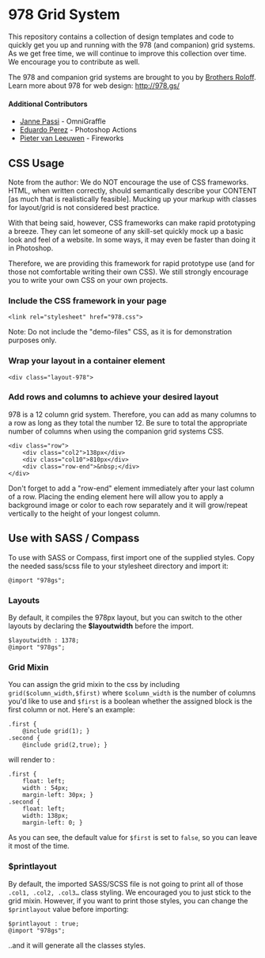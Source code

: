 978 Grid System
===============

This repository contains a collection of design templates and code to quickly get you up and running 
with the 978 (and companion) grid systems. As we get free time, we will continue to improve this 
collection over time. We encourage you to contribute as well.

The 978 and companion grid systems are brought to you by [Brothers Roloff](http://www.brothersroloff.com/).  
Learn more about 978 for web design: <http://978.gs/>

#### Additional Contributors 

- [Janne Passi](http://www.passiripatti.com/) - OmniGraffle
- [Eduardo Perez](http://www.eperez.net/) - Photoshop Actions
- [Pieter van Leeuwen](http://www.acato.nl/) - Fireworks


CSS Usage
---------

Note from the author: We do NOT encourage the use of CSS frameworks. HTML, when written correctly, 
should semantically describe your CONTENT [as much that is realistically feasible]. Mucking up your 
markup with classes for layout/grid is not considered best practice. 

With that being said, however, CSS frameworks can make rapid prototyping a breeze. They can let 
someone of any skill-set quickly mock up a basic look and feel of a website. In some ways, it may 
even be faster than doing it in Photoshop.

Therefore, we are providing this framework for rapid prototype use (and for those not comfortable 
writing their own CSS). We still strongly encourage you to write your own CSS on your own projects.

### Include the CSS framework in your page ###

	<link rel="stylesheet" href="978.css">

Note: Do not include the "demo-files" CSS, as it is for demonstration purposes only.


### Wrap your layout in a container element ###

	<div class="layout-978">


### Add rows and columns to achieve your desired layout ###

978 is a 12 column grid system. Therefore, you can add as many columns to a row as long as they 
total the number 12. Be sure to total the appropriate number of columns when using the companion 
grid systems CSS.

	<div class="row">
		<div class="col2">138px</div>
		<div class="col10">810px</div>
		<div class="row-end">&nbsp;</div>
	</div>

Don't forget to add a "row-end" element immediately after your last column of a row. Placing the 
ending element here will allow you to apply a background image or color to each row separately and 
it will grow/repeat vertically to the height of your longest column.

Use with SASS / Compass
---------

To use with SASS or Compass, first import one of the supplied styles. Copy the needed sass/scss file to your stylesheet directory and import it:

	@import "978gs";

### Layouts

By default, it compiles the 978px layout, but you can switch to the other layouts by declaring the **$layoutwidth** before the import.

	$layoutwidth : 1378;
	@import "978gs";

### Grid Mixin

You can assign the grid mixin to the css by including `grid($column_width,$first)` where `$column_width` is the number of columns you'd like to use and `$first` is a boolean whether the assigned block is the first column or not. Here's an example:

	.first {
		@include grid(1); }
	.second {
		@include grid(2,true); }

will render to :
	
	.first {
		float: left;
		width : 54px;
		margin-left: 30px; }
	.second {
		float: left;
		width: 138px;
		margin-left: 0; }

As you can see, the default value for `$first` is set to `false`, so you can leave it most of the time.

### $printlayout

By default, the imported SASS/SCSS file is not going to print all of those `.col1, .col2, .col3…` class styling. We encouraged you to just stick to the grid mixin. However, if you want to print those styles, you can change the `$printlayout` value before importing:

	$printlayout : true;
	@import "978gs";

..and it will generate all the classes styles.